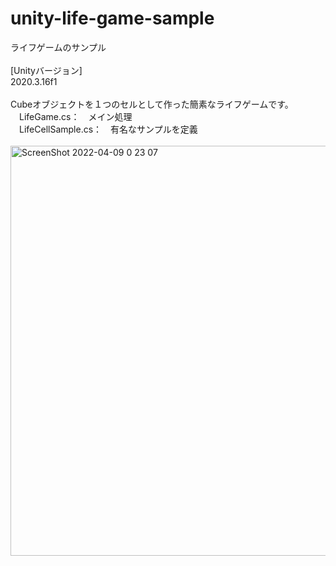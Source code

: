 # unity-life-game-sample
ライフゲームのサンプル<br>
<br>
[Unityバージョン]<br>
2020.3.16f1<br>
<br>
Cubeオブジェクトを１つのセルとして作った簡素なライフゲームです。<br>
　LifeGame.cs：　メイン処理<br>
　LifeCellSample.cs：　有名なサンプルを定義<br>
<br>
<img width="656" alt="ScreenShot 2022-04-09 0 23 07" src="https://user-images.githubusercontent.com/77447256/162473094-dfa01205-72c0-40ca-aa69-0076d5c25373.png">
